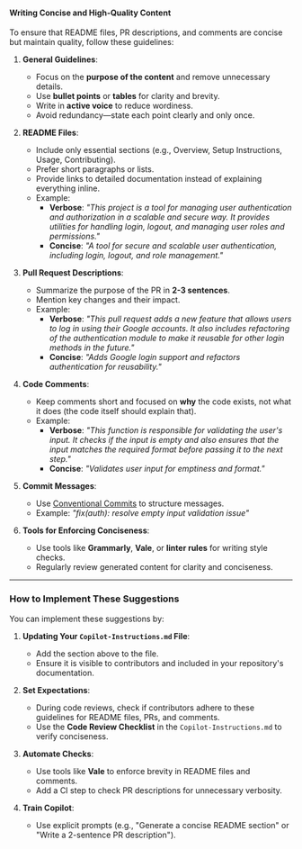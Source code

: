 #### **Writing Concise and High-Quality Content**
To ensure that README files, PR descriptions, and comments are concise but maintain quality, follow these guidelines:

1. **General Guidelines**:
   - Focus on the **purpose of the content** and remove unnecessary details.
   - Use **bullet points** or **tables** for clarity and brevity.
   - Write in **active voice** to reduce wordiness.
   - Avoid redundancy—state each point clearly and only once.

2. **README Files**:
   - Include only essential sections (e.g., Overview, Setup Instructions, Usage, Contributing).
   - Prefer short paragraphs or lists.
   - Provide links to detailed documentation instead of explaining everything inline.
   - Example:
     - **Verbose**: _"This project is a tool for managing user authentication and authorization in a scalable and secure way. It provides utilities for handling login, logout, and managing user roles and permissions."_
     - **Concise**: _"A tool for secure and scalable user authentication, including login, logout, and role management."_

3. **Pull Request Descriptions**:
   - Summarize the purpose of the PR in **2-3 sentences**.
   - Mention key changes and their impact.
   - Example:
     - **Verbose**: _"This pull request adds a new feature that allows users to log in using their Google accounts. It also includes refactoring of the authentication module to make it reusable for other login methods in the future."_  
     - **Concise**: _"Adds Google login support and refactors authentication for reusability."_  

4. **Code Comments**:
   - Keep comments short and focused on **why** the code exists, not what it does (the code itself should explain that).
   - Example:
     - **Verbose**: _"This function is responsible for validating the user's input. It checks if the input is empty and also ensures that the input matches the required format before passing it to the next step."_  
     - **Concise**: _"Validates user input for emptiness and format."_  

5. **Commit Messages**:
   - Use <a href="https://www.conventionalcommits.org/">Conventional Commits</a> to structure messages.
   - Example: _"fix(auth): resolve empty input validation issue"_

6. **Tools for Enforcing Conciseness**:
   - Use tools like **Grammarly**, **Vale**, or **linter rules** for writing style checks.
   - Regularly review generated content for clarity and conciseness.

---

### **How to Implement These Suggestions**
You can implement these suggestions by:
1. **Updating Your `Copilot-Instructions.md` File**:
   - Add the section above to the file.
   - Ensure it is visible to contributors and included in your repository's documentation.

2. **Set Expectations**:
   - During code reviews, check if contributors adhere to these guidelines for README files, PRs, and comments.
   - Use the **Code Review Checklist** in the `Copilot-Instructions.md` to verify conciseness.

3. **Automate Checks**:
   - Use tools like **Vale** to enforce brevity in README files and comments.
   - Add a CI step to check PR descriptions for unnecessary verbosity.

4. **Train Copilot**:
   - Use explicit prompts (e.g., "Generate a concise README section" or "Write a 2-sentence PR description").
